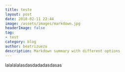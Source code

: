 ```yaml
---
title: teste
layout: post
date: 2018-02-11 22:44
image: /assets/images/markdown.jpg
headerImage: false
tag:
- test
category: blog
author: beatrizuezu
description: Markdown summary with different options
---
```


lalalalalasdasdadadasdasas

